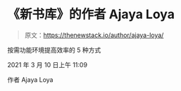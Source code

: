 # 《新书库》的作者 Ajaya Loya

> 原文：<https://thenewstack.io/author/ajaya-loya/>

按需功能环境提高效率的 5 种方式

2021 年 3 月 10 日上午 11:09

作者 Ajaya Loya